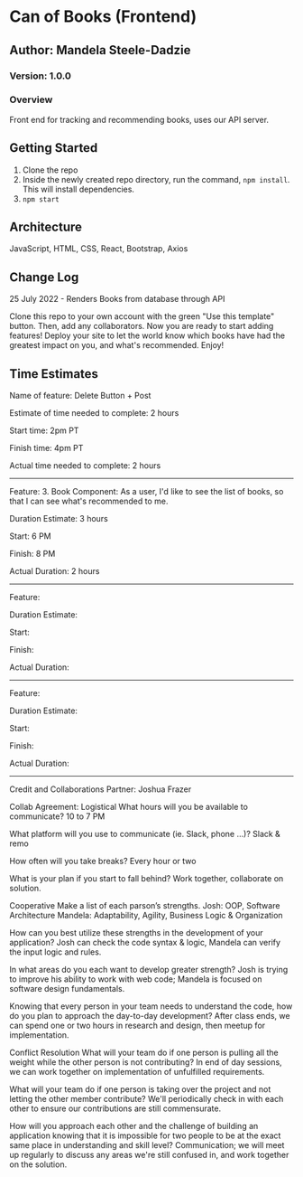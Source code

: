 # Can of Books (Frontend)
## Author: Mandela Steele-Dadzie
### Version: 1.0.0

### Overview
Front end for tracking and recommending books, uses our API server.

## Getting Started
1. Clone the repo
2. Inside the newly created repo directory, run the command, `npm install`. This will install dependencies.
3. `npm start`

## Architecture
JavaScript, HTML, CSS, React, Bootstrap, Axios

## Change Log
25 July 2022 - Renders Books from database through API

Clone this repo to your own account with the green "Use this template" button. Then, add any collaborators. Now you are ready to start adding features! Deploy your site to let the world know which books have had the greatest impact on you, and what's recommended. Enjoy!

## Time Estimates

Name of feature: Delete Button + Post

Estimate of time needed to complete: 2 hours

Start time: 2pm PT

Finish time: 4pm PT

Actual time needed to complete: 2 hours

---

Feature: 3. Book Component: As a user, I'd like to see the list of books, so that I can see what's recommended to me.

Duration Estimate: 3 hours

Start: 6 PM

Finish: 8 PM

Actual Duration: 2 hours

---

Feature:

Duration Estimate:

Start:

Finish:

Actual Duration:

---

Feature:

Duration Estimate:

Start:

Finish:

Actual Duration:

---

Credit and Collaborations
Partner: Joshua Frazer

Collab Agreement:
Logistical
What hours will you be available to communicate?
10 to 7 PM

What platform will you use to communicate (ie. Slack, phone …)?
Slack & remo

How often will you take breaks?
Every hour or two

What is your plan if you start to fall behind?
Work together, collaborate on solution.

Cooperative
Make a list of each parson’s strengths.
Josh: OOP, Software Architecture Mandela: Adaptability, Agility, Business Logic & Organization

How can you best utilize these strengths in the development of your application?
Josh can check the code syntax & logic, Mandela can verify the input logic and rules.

In what areas do you each want to develop greater strength?
Josh is trying to improve his ability to work with web code; Mandela is focused on software design fundamentals.

Knowing that every person in your team needs to understand the code, how do you plan to approach the day-to-day development?
After class ends, we can spend one or two hours in research and design, then meetup for implementation.

Conflict Resolution
What will your team do if one person is pulling all the weight while the other person is not contributing?
In end of day sessions, we can work together on implementation of unfulfilled requirements.

What will your team do if one person is taking over the project and not letting the other member contribute?
We'll periodically check in with each other to ensure our contributions are still commensurate.

How will you approach each other and the challenge of building an application knowing that it is impossible for two people to be at the exact same place in understanding and skill level?
Communication; we will meet up regularly to discuss any areas we're still confused in, and work together on the solution.
